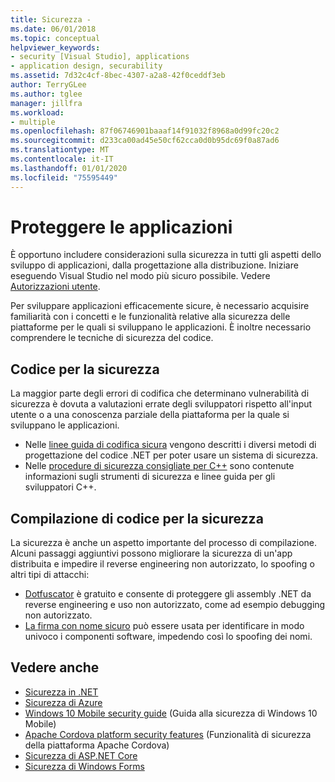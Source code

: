 ```yaml
---
title: Sicurezza -
ms.date: 06/01/2018
ms.topic: conceptual
helpviewer_keywords:
- security [Visual Studio], applications
- application design, securability
ms.assetid: 7d32c4cf-8bec-4307-a2a8-42f0ceddf3eb
author: TerryGLee
ms.author: tglee
manager: jillfra
ms.workload:
- multiple
ms.openlocfilehash: 87f06746901baaaf14f91032f8968a0d99fc20c2
ms.sourcegitcommit: d233ca00ad45e50cf62cca0d0b95dc69f0a87ad6
ms.translationtype: MT
ms.contentlocale: it-IT
ms.lasthandoff: 01/01/2020
ms.locfileid: "75595449"
---
```

# <a name="secure-applications"></a>Proteggere le applicazioni

È opportuno includere considerazioni sulla sicurezza in tutti gli aspetti dello sviluppo di applicazioni, dalla progettazione alla distribuzione. Iniziare eseguendo Visual Studio nel modo più sicuro possibile. Vedere [Autorizzazioni utente](../ide/user-permissions-and-visual-studio.md).

Per sviluppare applicazioni efficacemente sicure, è necessario acquisire familiarità con i concetti e le funzionalità relative alla sicurezza delle piattaforme per le quali si sviluppano le applicazioni. È inoltre necessario comprendere le tecniche di sicurezza del codice.

## <a name="code-for-security"></a>Codice per la sicurezza

La maggior parte degli errori di codifica che determinano vulnerabilità di sicurezza è dovuta a valutazioni errate degli sviluppatori rispetto all'input utente o a una conoscenza parziale della piattaforma per la quale si sviluppano le applicazioni.

- Nelle [linee guida di codifica sicura](/dotnet/standard/security/secure-coding-guidelines) vengono descritti i diversi metodi di progettazione del codice .NET per poter usare un sistema di sicurezza.
- Nelle [procedure di sicurezza consigliate per C++](/cpp/top/security-best-practices-for-cpp) sono contenute informazioni sugli strumenti di sicurezza e linee guida per gli sviluppatori C++.

## <a name="build-for-security"></a>Compilazione di codice per la sicurezza

La sicurezza è anche un aspetto importante del processo di compilazione. Alcuni passaggi aggiuntivi possono migliorare la sicurezza di un'app distribuita e impedire il reverse engineering non autorizzato, lo spoofing o altri tipi di attacchi:

- [Dotfuscator](dotfuscator/index.md) è gratuito e consente di proteggere gli assembly .NET da reverse engineering e uso non autorizzato, come ad esempio debugging non autorizzato.
- [La firma con nome sicuro](managing-assembly-and-manifest-signing.md) può essere usata per identificare in modo univoco i componenti software, impedendo così lo spoofing dei nomi.

## <a name="see-also"></a>Vedere anche

- [Sicurezza in .NET](/dotnet/standard/security/index)
- [Sicurezza di Azure](/azure/security/)
- [Windows 10 Mobile security guide](/windows/security/threat-protection/windows-10-mobile-security-guide) (Guida alla sicurezza di Windows 10 Mobile)
- [Apache Cordova platform security features](/visualstudio/cross-platform/tools-for-cordova/security/best-practices?view=toolsforcordova-2017) (Funzionalità di sicurezza della piattaforma Apache Cordova)
- [Sicurezza di ASP.NET Core](/aspnet/core/security/?view=aspnetcore-2.1)
- [Sicurezza di Windows Forms](/dotnet/framework/winforms/windows-forms-security)
